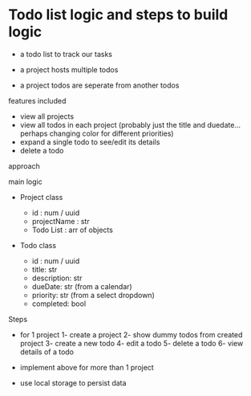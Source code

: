 # Todo list logic and steps to build logic

- a todo list to track our tasks

- a project hosts multiple todos
- a project todos are seperate from another todos

features included

- view all projects
- view all todos in each project (probably just the title and duedate… perhaps changing color for different priorities)
- expand a single todo to see/edit its details
- delete a todo

approach

main logic

- Project class

  - id : num / uuid
  - projectName : str
  - Todo List : arr of objects

- Todo class
  - id : num / uuid
  - title: str
  - description: str
  - dueDate: str (from a calendar)
  - priority: str (from a select dropdown)
  - completed: bool

Steps

- for 1 project
  1- create a project
  2- show dummy todos from created project
  3- create a new todo
  4- edit a todo
  5- delete a todo
  6- view details of a todo

- implement above for more than 1 project
- use local storage to persist data

